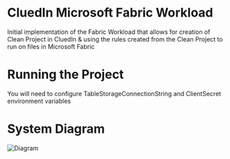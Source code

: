 
# CluedIn Microsoft Fabric Workload

Initial implementation of the Fabric Workload that allows for creation of Clean Project in CluedIn & using the rules created from the Clean Project to run on files in 
Microsoft Fabric

# Running the Project

You will need to configure TableStorageConnectionString and ClientSecret environment variables

# System Diagram
![Diagram](https://www.plantuml.com/plantuml/png/jL9HQzim47xNhz3C7cneOXXx6XIQkGarjCmq3cDFGP7LH4IMpEb4LqR_-qvsvYPjDlRIl4G-tVVTVT-dAuy2CBI65oQefhHy8JQW9V_kO6-SQDW7RQK9ZU8xnCv_oNCGZzEjnbtO1Az0EelAubIwDk-Ci95huh4nUfCNdoTLBAtkRlDMU5H0fNKH4Jznsb7d-x0BRHKC_6pMDFVAr6AR9g2CGEsit-akkU0V3RNLEottLdb_-IbZh5BWdKtZv0kUhEWloTZoYRZRzLSNR2FWANte3QBxEot1UVU01y-IZFzYd7u38fN1esl_64c0eY-CrYPnHicrvUK2HAj6FEUZYbHqkX36UEgTLIMNyHo1NeBkCCbwm3DxPc_sb4EWn_FFH_nwxyT3VLNs2vvTYuI0sAgPb3GEgMyv5FXG6HSxnqiw1ZL_4pn-KDkrati5B_V7YYdOGrPlhARiUfjkwhfQnh1HRFtbwHF8UeBNq1FrjtJmV06kZMH3yfEWfxstsiPt-K_ob_HEnVT5NhiZLj7z7-rDUJrVB-lv_VnR_QEQfncxKhO9hVaD "Diagram")